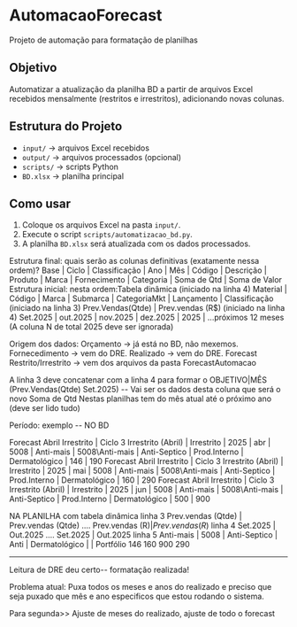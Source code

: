 # AutomacaoForecast
Projeto de automação para formatação de planilhas

## Objetivo
Automatizar a atualização da planilha BD a partir de arquivos Excel recebidos mensalmente (restritos e irrestritos), adicionando novas colunas.

## Estrutura do Projeto
- `input/` → arquivos Excel recebidos
- `output/` → arquivos processados (opcional)
- `scripts/` → scripts Python
- `BD.xlsx` → planilha principal

## Como usar
1. Coloque os arquivos Excel na pasta `input/`.
2. Execute o script `scripts/automatizacao_bd.py`.
3. A planilha `BD.xlsx` será atualizada com os dados processados.

Estrutura final: quais serão as colunas definitivas (exatamente nessa ordem)?
Base | Ciclo | Classificação | Ano | Mês | Código | Descrição | Produto | Marca | Fornecimento | Categoria | Soma de Qtd | Soma de Valor
Estrutura inicial: nesta ordem:Tabela dinâmica 
(iniciado na linha 4) 
Material | Código | Marca | Submarca  | CategoriaMkt | Lançamento | Classificação 
(iniciado na linha 3) 
Prev.Vendas(Qtde) | Prev.vendas (R$)
(iniciado na linha 4)
Set.2025 | out.2025 | nov.2025 | dez.2025 | 2025 | ...próximos 12 meses (A coluna N de total 2025 deve ser ignorada) 


Origem dos dados:
Orçamento → já está no BD, não mexemos.
Fornecedimento → vem do DRE. 
Realizado → vem do DRE.
Forecast Restrito/Irrestrito → vem dos arquivos da pasta ForecastAutomacao 

A linha 3 deve concatenar com a linha 4 para formar o OBJETIVO|MÊS (Prev.Vendas(Qtde) Set.2025) -- Vai ser os dados desta coluna que será o novo Soma de Qtd 
Nestas planilhas tem do mês atual até o próximo ano (deve ser lido tudo) 

Período: 
exemplo -- 
NO BD 

Forecast Abril Irrestrito | Ciclo 3 Irrestrito (Abril) | Irrestrito | 2025 | abr | 5008 | Anti-mais | 5008\Anti-mais | Anti-Septico | Prod.Interno | Dermatológico | 146 | 190
Forecast Abril Irrestrito | Ciclo 3 Irrestrito (Abril) | Irrestrito | 2025 | mai | 5008 | Anti-mais | 5008\Anti-mais | Anti-Septico | Prod.Interno | Dermatológico | 160 | 290
Forecast Abril Irrestrito | Ciclo 3 Irrestrito (Abril) | Irrestrito | 2025 | jun | 5008 | Anti-mais | 5008\Anti-mais | Anti-Septico | Prod.Interno | Dermatológico | 500 | 900

NA PLANILHA com tabela dinâmica
linha 3                                                                             Prev.vendas (Qtde)  | Prev.vendas (Qtde) ....   Prev.vendas (R$) |   Prev.vendas (R$)
linha 4                                                                                    Set.2025     |     Out.2025       ....      Set.2025      |      Out.2025
linha 5 Anti-mais | 5008 | Anti-Septico | Anti | Dermatológico |    |  Portfólio         146                   160                         900                290

----------------------------------------------------------------------------------------------------------------------------------------------------------------

Leitura de DRE deu certo-- formatação realizada! 

Problema atual: Puxa todos os meses e anos do realizado e preciso que seja puxado que mês e ano especificos que estou rodando o sistema. 

Para segunda>> Ajuste de meses do realizado, ajuste de todo o forecast 
